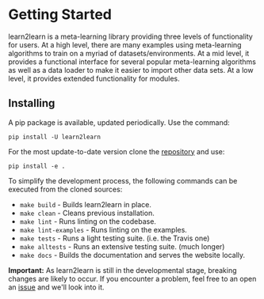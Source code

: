 # Getting Started

learn2learn is a meta-learning library providing three levels of functionality for users.
At a high level, there are many examples using meta-learning algorithms to train
on a myriad of datasets/environments. At a mid level, it provides a functional
interface for several popular meta-learning algorithms as well as a data loader
to make it easier to import other data sets. At a low level, it provides extended
functionality for modules.

## Installing

A pip package is available, updated periodically. Use the command:

```pip install -U learn2learn```

For the most update-to-date version clone the [repository](https://github.com/learnables/learn2learn) and use:

```pip install -e .```

To simplify the development process, the following commands can be executed from the cloned sources:

* `make build` - Builds learn2learn in place.
* `make clean` - Cleans previous installation.
* `make lint` - Runs linting on the codebase.
* `make lint-examples` - Runs linting on the examples.
* `make tests` - Runs a light testing suite. (i.e. the Travis one)
* `make alltests` - Runs an extensive testing suite. (much longer)
* `make docs` - Builds the documentation and serves the website locally.

**Important:** As learn2learn is still in the developmental stage, breaking changes are likely to occur. If you
encounter a problem, feel free to an open an [issue](https://github.com/learnables/learn2learn/issues) and we'll
look into it.
